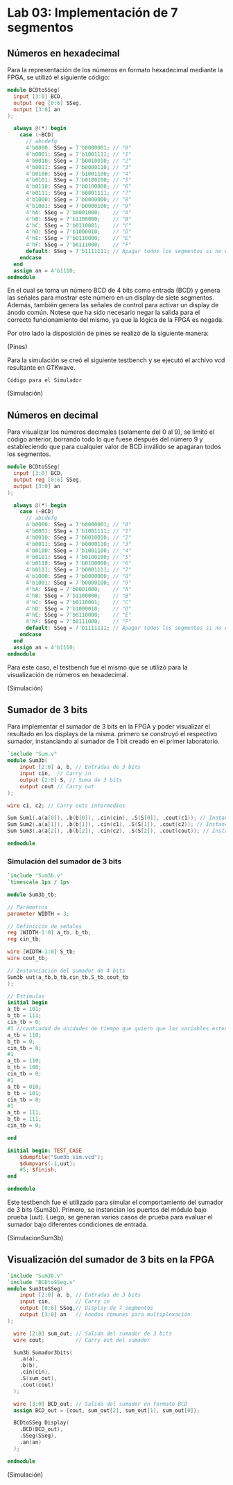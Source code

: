 # Lab 03: Implementación de 7 segmentos

## Números en hexadecimal

Para la representación de los números en formato hexadecimal mediante la FPGA, se utilizó el siguiente código:

```verilog
module BCDtoSSeg(
  input [3:0] BCD,
  output reg [0:6] SSeg,
  output [3:0] an
);

  always @(*) begin
    case (~BCD)
      // abcdefg
      4'b0000: SSeg = 7'b0000001; // "0"  
      4'b0001: SSeg = 7'b1001111; // "1" 
      4'b0010: SSeg = 7'b0010010; // "2" 
      4'b0011: SSeg = 7'b0000110; // "3" 
      4'b0100: SSeg = 7'b1001100; // "4" 
      4'b0101: SSeg = 7'b0100100; // "5" 
      4'b0110: SSeg = 7'b0100000; // "6" 
      4'b0111: SSeg = 7'b0001111; // "7" 
      4'b1000: SSeg = 7'b0000000; // "8"  
      4'b1001: SSeg = 7'b0000100; // "9" 
      4'hA: SSeg = 7'b0001000;    // "A"
      4'hB: SSeg = 7'b1100000;    // "B"
      4'hC: SSeg = 7'b0110001;    // "C"
      4'hD: SSeg = 7'b1000010;    // "D"
      4'hE: SSeg = 7'b0110000;    // "E"
      4'hF: SSeg = 7'b0111000;    // "F"
      default: SSeg = 7'b1111111; // Apagar todos los segmentos si no es un BCD válido
    endcase
  end
  assign an = 4'b1110;
endmodule
```


En el cual se toma un número BCD de 4 bits como entrada (BCD) y genera las señales para mostrar este número en un display de siete segmentos. Además, también genera las señales de control para activar un display de ánodo común. Notese que ha sido necesario negar la salida para el correcto funcionamiento del mismo, ya que la lógica de la FPGA es negada.

Por otro lado la disposición de pines se realizó de la siguiente manera:

(Pines)

Para la simulación se creó el siguiente testbench y se ejecutó el archivo vcd resultante en GTKwave.
```
Código para el Simulador

```

(Simulación)

## Números en decimal

Para visualizar los números decimales (solamente del 0 al 9), se limitó el código anterior, borrando todo lo que fuese después del número 9 y estableciendo que para cualquier valor de BCD inválido se apagaran todos los segmentos.



```verilog
module BCDtoSSeg(
  input [3:0] BCD,
  output reg [0:6] SSeg,
  output [3:0] an
);

  always @(*) begin
    case (~BCD)
      // abcdefg
      4'b0000: SSeg = 7'b0000001; // "0"  
      4'b0001: SSeg = 7'b1001111; // "1" 
      4'b0010: SSeg = 7'b0010010; // "2" 
      4'b0011: SSeg = 7'b0000110; // "3" 
      4'b0100: SSeg = 7'b1001100; // "4" 
      4'b0101: SSeg = 7'b0100100; // "5" 
      4'b0110: SSeg = 7'b0100000; // "6" 
      4'b0111: SSeg = 7'b0001111; // "7" 
      4'b1000: SSeg = 7'b0000000; // "8"  
      4'b1001: SSeg = 7'b0000100; // "9" 
      4'hA: SSeg = 7'b0001000;    // "A"
      4'hB: SSeg = 7'b1100000;    // "B"
      4'hC: SSeg = 7'b0110001;    // "C"
      4'hD: SSeg = 7'b1000010;    // "D"
      4'hE: SSeg = 7'b0110000;    // "E"
      4'hF: SSeg = 7'b0111000;    // "F"
      default: SSeg = 7'b1111111; // Apagar todos los segmentos si no es un BCD válido
    endcase
  end
  assign an = 4'b1110;
endmodule
```

Para este caso, el testbench fue el mismo que se utilizó para la visualización de números en hexadecimal.

(Simulación)


## Sumador de 3 bits

Para implementar el sumador de 3 bits en la FPGA y poder visualizar el resultado en los displays de la misma. primero se construyó el respectivo sumador, instanciando al sumador de 1 bit creado en el primer laboratorio.

```verilog
`include "Sum.v"
module Sum3b(
    input [2:0] a, b, // Entradas de 3 bits
    input cin,  // Carry in
    output [2:0] S, // Suma de 3 bits
    output cout // Carry out
);

wire c1, c2; // Carry outs intermedios

Sum Sum1(.a(a[0]), .b(b[0]), .cin(cin), .S(S[0]), .cout(c1)); // Instancia del sumador de 1 bit para el bit menos significativo
Sum Sum2(.a(a[1]), .b(b[1]), .cin(c1), .S(S[1]), .cout(c2)); // Instancia del sumador de 1 bit para el segundo bit
Sum Sum3(.a(a[2]), .b(b[2]), .cin(c2), .S(S[2]), .cout(cout)); // Instancia del sumador de 1 bit para el bit más significativo

endmodule

```

### Simulación del sumador de 3 bits
```verilog
`include "Sum3b.v"
`timescale 1ps / 1ps

module Sum3b_tb;

// Parámetros
parameter WIDTH = 3;

// Definición de señales
reg [WIDTH-1:0] a_tb, b_tb;
reg cin_tb;

wire [WIDTH-1:0] S_tb;
wire cout_tb;

// Instanciación del sumador de 4 bits
Sum3b uut(a_tb,b_tb,cin_tb,S_tb,cout_tb
);

// Estímulos
initial begin
a_tb = 101;
b_tb = 111;
cin_tb = 0;
#1 //cantiadad de unidades de tiempo que quiero que las variables esten en 0
a_tb = 110;
b_tb = 0;
cin_tb = 0;
#1
a_tb = 110;
b_tb = 100;
cin_tb = 0;
#1
a_tb = 010;
b_tb = 101;
cin_tb = 0;
#1
a_tb = 111;
b_tb = 111;
cin_tb = 0;

end

initial begin: TEST_CASE
    $dumpfile("Sum3b_sim.vcd");
    $dumpvars(-1,uut);
    #5; $finish;
end

endmodule
```
Este testbench fue el utilizado para simular el comportamiento del sumador de 3 bits (Sum3b). Primero, se instancian los puertos del módulo bajo prueba (uut). Luego, se generan varios casos de prueba para evaluar el sumador bajo diferentes condiciones de entrada.

(SimulacionSum3b)



## Visualización del sumador de 3 bits en la FPGA


```verilog
`include "Sum3b.v"
`include "BCDtoSSeg.v"
module Sum3toSSeg(
    input [2:0] a, b, // Entradas de 3 bits
    input cin,        // Carry in
    output [0:6] SSeg,// Display de 7 segmentos
    output [3:0] an   // Anodos comunes para multiplexación
);

  wire [2:0] sum_out; // Salida del sumador de 3 bits
  wire cout;          // Carry out del sumador

  Sum3b Sumador3bits(
    .a(a),
    .b(b),
    .cin(cin),
    .S(sum_out),
    .cout(cout)
  );

  wire [3:0] BCD_out; // Salida del sumador en formato BCD
  assign BCD_out = {cout, sum_out[2], sum_out[1], sum_out[0]};

  BCDtoSSeg Display(
    .BCD(BCD_out),
    .SSeg(SSeg),
    .an(an)
  );

endmodule

```

(Simulación)

